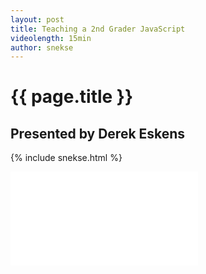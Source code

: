 ```yaml
---
layout: post
title: Teaching a 2nd Grader JavaScript
videolength: 15min
author: snekse
---
```


# {{ page.title }}

## Presented by Derek Eskens

{% include snekse.html %}

<div class="fluid-width-video-wrapper"><iframe src="//www.youtube.com/embed/8_PGQNzH5YA" frameborder="0" allowfullscreen></iframe></div>
